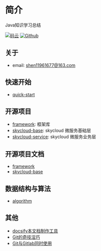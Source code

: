 # 简介

Java知识学习总结

[![码云](https://img.shields.io/badge/Gitee-%E7%A0%81%E4%BA%91-yellow.svg)](https://gitee.com/slw/)
[![Github](https://img.shields.io/badge/Github-Github-red.svg)](https://github.com/xk11961677)

## 关于

- email:  shen11961677@163.com

## 快速开始
- [quick-start](https://xk11961677.github.io/sky-docs/)

## 开源项目

- [framework](https://github.com/xk11961677/framework): 框架库
- [skycloud-base](https://github.com/xk11961677/skycloud-base): skycloud 微服务基础层
- [skycloud-service](https://github.com/xk11961677/skycloud-service): skycloud 微服务业务层

## 开源项目文档
- [framework](framework/framework.md)
- [skycloud-base](skycloud/skycloud.md)

## 数据结构与算法
- [algorithm](https://github.com/xk11961677/algorithm)

## 其他
- [docsify本文档制作工具](https://docsify.js.org/#/zh-cn/)
- [Git的奇技淫巧](https://github.com/521xueweihan/git-tips)
- [Git与Gitlab同时使用](other/git_github.md)